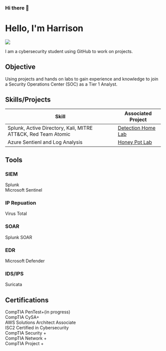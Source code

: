 ### Hi there 👋
# Hello, I'm Harrison
<a href="https://linkedin.com"><img src="https://img.shields.io/badge/-LinkedIn-0072b1?&style=for-the-badge&logo=linkedin&logoColor=white" /></a>

I am a cybersecurity student using GitHub to work on projects. 

## Objective

Using projects and hands on labs to gain experience and knowledge to join a Security Operations Center (SOC) as a Tier 1 Analyst.

## Skills/Projects


| Skill                                         | Associated Project         |
|-----------------------------------------------|----------------------------|
| Splunk, Active Directory, Kali, MITRE ATT&CK, Red Team Atomic          | <a href="https://github.com/hknapp518/HomeLab">Detection Home Lab</a>|
| Azure Sentienl and Log Analysis | <a href="https://github.com/hknapp518/AzureHoneyPot/tree/main">Honey Pot Lab</a>|



## Tools



### SIEM
<div>
    Splunk<br>
    Microsoft Sentinel

### IP Repuation
<div> 
    Virus Total

### SOAR
<div>
    Splunk SOAR 

### EDR
<div>
        Microsoft Defender

### IDS/IPS
<div>
    Suricata


## Certifications
   
CompTIA PenTest+(in progress)<br>
CompTIA CySA+<br>
AWS Solutions Architect Associate<br>
ISC2 Certified in Cybersecurity<br>
CompTIA Security +<br>
CompTIA Network +<br>
CompTIA Project +<br>
</div>




